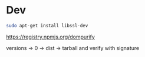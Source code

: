 # Dev

```bash
sudo apt-get install libssl-dev
```

https://registry.npmjs.org/dompurify

versions -> 0 -> dist -> tarball and verify with signature